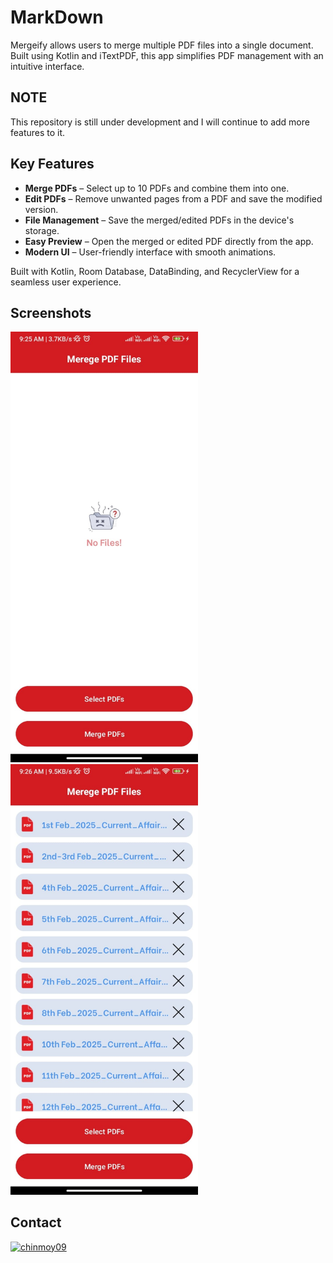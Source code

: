 
# MarkDown

Mergeify allows users to merge multiple PDF files into a single document. Built using Kotlin and iTextPDF, this app simplifies PDF management with an intuitive interface.

## NOTE

This repository is still under development and I will continue to add more features to it.

## Key Features

- **Merge PDFs** – Select up to 10 PDFs and combine them into one.
- **Edit PDFs** – Remove unwanted pages from a PDF and save the modified version.
- **File Management** – Save the merged/edited PDFs in the device's storage.
- **Easy Preview** – Open the merged or edited PDF directly from the app.
- **Modern UI** – User-friendly interface with smooth animations.
  
Built with Kotlin, Room Database, DataBinding, and RecyclerView for a seamless user experience.

## Screenshots

<p>

<img src="https://github.com/chiNmoy09/Mergeify/blob/main/Screenshots/Im1.jpeg?raw=true" alt="Home" width = "300" >
<img src="https://github.com/chiNmoy09/Mergeify/blob/main/Screenshots/Im2.jpeg?raw=true" alt="Home" width = "300" >

</p>


## Contact

<a href="https://www.linkedin.com/in/chinmoy09/"><img src="https://raw.githubusercontent.com/rahuldkjain/github-profile-readme-generator/master/src/images/icons/Social/linked-in-alt.svg"  alt="chinmoy09" height="30" width="40" /></a>

